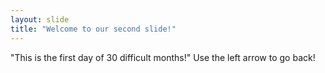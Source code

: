 ```yaml
---
layout: slide
title: "Welcome to our second slide!"
---
```

"This is the first day of 30 difficult months!"
Use the left arrow to go back!